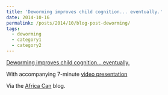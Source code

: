 ```yaml
---
title: 'Deworming improves child cognition... eventually.'
date: 2014-10-16
permalink: /posts/2014/10/blog-post-deworming/
tags:
  - deworming
  - category1
  - category2
---
```


[Deworming improves child cognition... eventually.](https://blogs.worldbank.org/africacan/deworming-improves-child-cognition-eventually)

With accompanying 7-minute [video presentation](https://vimeo.com/415935928)

Via the [Africa Can](https://blogs.worldbank.org/africacan) blog.

